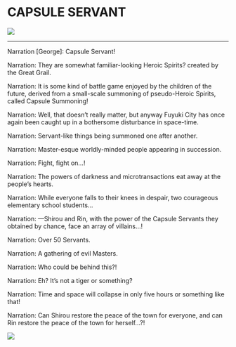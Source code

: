# CAPSULE SERVANT
 
![](https://i.imgur.com/v6vwnP7.jpg)

---

Narration [George]: Capsule Servant!

Narration: They are somewhat familiar-looking Heroic Spirits? created by the Great Grail.

Narration: It is some kind of battle game enjoyed by the children of the future, derived from a small-scale summoning of pseudo-Heroic Spirits, called Capsule Summoning!

Narration: Well, that doesn’t really matter, but anyway Fuyuki City has once again been caught up in a bothersome disturbance in space-time.

Narration: Servant-like things being summoned one after another.

Narration: Master-esque worldly-minded people appearing in succession.

Narration: Fight, fight on…!

Narration: The powers of darkness and microtransactions eat away at the people’s hearts.

Narration: While everyone falls to their knees in despair, two courageous elementary school students…

Narration: —Shirou and Rin, with the power of the Capsule Servants they obtained by chance, face an array of villains…!

Narration: Over 50 Servants.

Narration: A gathering of evil Masters.

Narration: Who could be behind this?!

Narration: Eh? It’s not a tiger or something?

Narration: Time and space will collapse in only five hours or something like that!

Narration: Can Shirou restore the peace of the town for everyone, and can Rin restore the peace of the town for herself…?!

![](https://i.imgur.com/j0yl4wR.jpg)